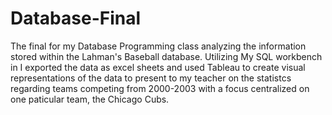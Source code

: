 # Database-Final
The final for my Database Programming class analyzing the information stored within the Lahman's Baseball database.
Utilizing My SQL workbench in I exported the data as excel sheets and used Tableau to create visual representations of the data to present to my teacher on the statistcs regarding teams competing from 2000-2003 with a focus centralized on one paticular team, the Chicago Cubs.
